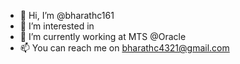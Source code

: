 - 👋 Hi, I’m @bharathc161
- 👀 I’m interested in 
- 🌱 I’m currently working at MTS @Oracle
- 📫 You can reach me on bharathc4321@gmail.com

<!---
bharathc161/bharathc161 is a ✨ special ✨ repository because its `README.md` (this file) appears on your GitHub profile.
You can click the Preview link to take a look at your changes.
--->

